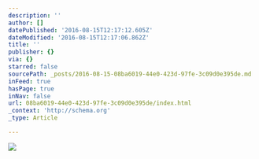 ```yaml
---
description: ''
author: []
datePublished: '2016-08-15T12:17:12.605Z'
dateModified: '2016-08-15T12:17:06.862Z'
title: ''
publisher: {}
via: {}
starred: false
sourcePath: _posts/2016-08-15-08ba6019-44e0-423d-97fe-3c09d0e395de.md
inFeed: true
hasPage: true
inNav: false
url: 08ba6019-44e0-423d-97fe-3c09d0e395de/index.html
_context: 'http://schema.org'
_type: Article

---
```

![](https://the-grid-user-content.s3-us-west-2.amazonaws.com/5a922f37-d2d7-446a-99d2-0b5ba66aaea0.jpg)